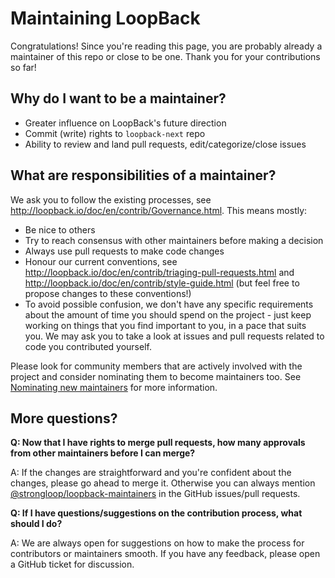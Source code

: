 # Maintaining LoopBack

Congratulations! Since you're reading this page, you are probably already a
maintainer of this repo or close to be one. Thank you for your contributions so
far!

## Why do I want to be a maintainer?

- Greater influence on LoopBack's future direction
- Commit (write) rights to `loopback-next` repo
- Ability to review and land pull requests, edit/categorize/close issues

## What are responsibilities of a maintainer?

We ask you to follow the existing processes, see
http://loopback.io/doc/en/contrib/Governance.html. This means mostly:

- Be nice to others
- Try to reach consensus with other maintainers before making a decision
- Always use pull requests to make code changes
- Honour our current conventions, see
  http://loopback.io/doc/en/contrib/triaging-pull-requests.html and
  http://loopback.io/doc/en/contrib/style-guide.html (but feel free to propose
  changes to these conventions!)
- To avoid possible confusion, we don't have any specific requirements about the
  amount of time you should spend on the project - just keep working on things
  that you find important to you, in a pace that suits you. We may ask you to
  take a look at issues and pull requests related to code you contributed
  yourself.

Please look for community members that are actively involved with the project
and consider nominating them to become maintainers too. See
[Nominating new maintainers](https://github.com/strongloop/loopback-governance/blob/master/docs/maintainer-nomination.md)
for more information.

## More questions?

**Q: Now that I have rights to merge pull requests, how many approvals from
other maintainers before I can merge?**

A: If the changes are straightforward and you're confident about the changes,
please go ahead to merge it. Otherwise you can always mention
[@strongloop/loopback-maintainers](https://github.com/orgs/strongloop/teams/loopback-maintainers)
in the GitHub issues/pull requests.

**Q: If I have questions/suggestions on the contribution process, what should I
do?**

A: We are always open for suggestions on how to make the process for
contributors or maintainers smooth. If you have any feedback, please open a
GitHub ticket for discussion.
